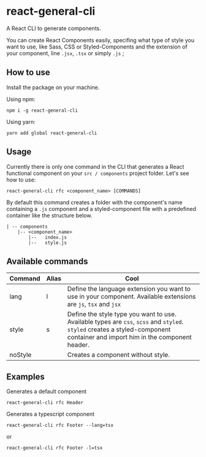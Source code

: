 # react-general-cli

A React CLI to generate components.

You can create React Components easily, specifing what type of style you want to use, like Sass, CSS or Styled-Components and the extension of your component, line `.jsx`, `.tsx` or simply `.js` ;

## How to use

Install the package on your machine.

Using npm:

```
npm i -g react-general-cli
```

Using yarn:

```
yarn add global react-general-cli
```

## Usage

Currently there is only one command in the CLI that generates a React functional component on your `src / components` project folder. Let's see how to use:

```
react-general-cli rfc <component_name> [COMMANDS]
```

By default this command creates a folder with the component's name containing a `.js` component and a styled-component file with a predefined container like the structure below.

```
| -- components
    |-- <component_name>
        |--   index.js
        |--   style.js
```

## Available commands

| Command | Alias | Cool                                                                                                                                                                         |
| ------- | ----- | ---------------------------------------------------------------------------------------------------------------------------------------------------------------------------- |
| lang    | l     | Define the language extension you want to use in your component. Available extensions are `js`, `tsx` and `jsx`                                                              |
| style   | s     | Define the style type you want to use. Available types are `css`, `scss` and `styled`. `styled` creates a styled-component container and import him in the component header. |
| noStyle |       | Creates a component without style.                                                                                                                                           |

## Examples

Generates a default component
```
react-general-cli rfc Header
```

Generates a typescript component
```
react-general-cli rfc Footer --lang=tsx
```
or
```
react-general-cli rfc Footer -l=tsx
```